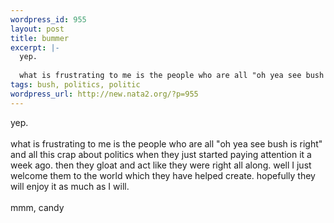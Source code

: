 ```yaml
--- 
wordpress_id: 955
layout: post
title: bummer
excerpt: |-
  yep.
  
  what is frustrating to me is the people who are all "oh yea see bush is right" and all this crap about politics when they just started paying attention it a week ago. then they gloat and act like they were right all along. well I just welcome them to the world which they have helped create. hopefully they will enjoy it as much as I will. mmm, candy
tags: bush, politics, politic
wordpress_url: http://new.nata2.org/?p=955
---
```

yep.
<br/><br/>
what is frustrating to me is the people who are all "oh yea see bush is right" and all this crap about politics when they just started paying attention it a week ago. then they gloat and act like they were right all along. well I just welcome them to the world which they have helped create. hopefully they will enjoy it as much as I will. <br/><br/>mmm, candy
